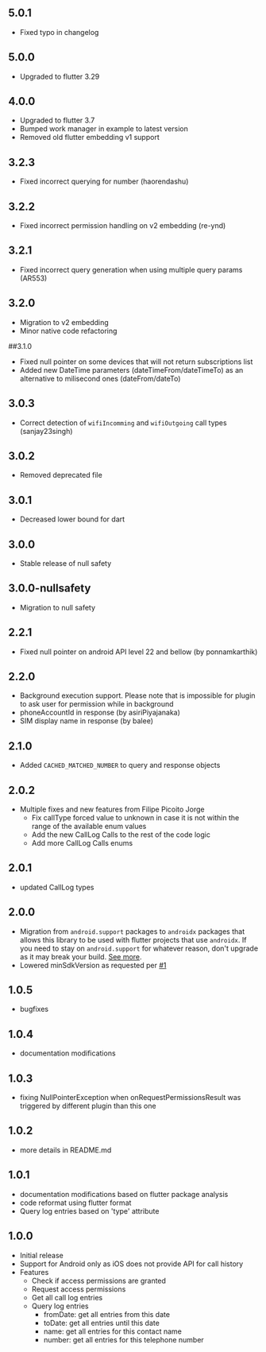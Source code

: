 ## 5.0.1
* Fixed typo in changelog

## 5.0.0
* Upgraded to flutter 3.29

## 4.0.0
* Upgraded to flutter 3.7
* Bumped work manager in example to latest version
* Removed old flutter embedding v1 support 

## 3.2.3
* Fixed incorrect querying for number (haorendashu)

## 3.2.2
* Fixed incorrect permission handling on v2 embedding (re-ynd)

## 3.2.1
* Fixed incorrect query generation when using multiple query params (AR553)

## 3.2.0
* Migration to v2 embedding
* Minor native code refactoring

##3.1.0
* Fixed null pointer on some devices that will not return subscriptions list
* Added new DateTime parameters (dateTimeFrom/dateTimeTo) as an alternative to milisecond ones (dateFrom/dateTo)

## 3.0.3
* Correct detection of ``wifiIncomming`` and ``wifiOutgoing`` call types (sanjay23singh)
## 3.0.2
* Removed deprecated file

## 3.0.1
* Decreased lower bound for  dart

## 3.0.0
* Stable release of null safety

## 3.0.0-nullsafety
* Migration to null safety

## 2.2.1
* Fixed null pointer on android API level 22 and bellow (by ponnamkarthik)

## 2.2.0
* Background execution support. Please note that is impossible for plugin to ask user for permission while in background
* phoneAccountId in response (by asiriPiyajanaka)
* SIM display name in response (by balee)

## 2.1.0
* Added ```CACHED_MATCHED_NUMBER``` to query and response objects

## 2.0.2
* Multiple fixes and new features from Filipe Picoito Jorge
    * Fix callType forced value to unknown in case it is not within the range of the available enum values
    * Add the new CallLog Calls to the rest of the code logic
    * Add more CallLog Calls enums

## 2.0.1
* updated CallLog types

## 2.0.0
* Migration from ```android.support``` packages to ```androidx``` packages that allows this library to be used with flutter projects that use ```androidx```. If you need to stay on ```android.support``` for whatever reason, don't upgrade as it may break your build. [See more](https://flutter.io/docs/development/packages-and-plugins/androidx-compatibility).  
* Lowered minSdkVersion as requested per [#1](https://github.com/4Q-s-r-o/call_log/issues/1)

## 1.0.5
* bugfixes

## 1.0.4
* documentation modifications

## 1.0.3

* fixing NullPointerException when onRequestPermissionsResult was triggered by different plugin than this one

## 1.0.2

* more details in README.md

## 1.0.1

* documentation modifications based on flutter package analysis
* code reformat using flutter format
* Query log entries based on 'type' attribute

## 1.0.0

* Initial release
* Support for Android only as iOS does not provide API for call history
* Features
    * Check if access permissions are granted
    * Request access permissions
    * Get all call log entries
    * Query log entries
        * fromDate: get all entries from this date
        * toDate: get all entries until this date
        * name: get all entries for this contact name
        * number: get all entries for this telephone number
